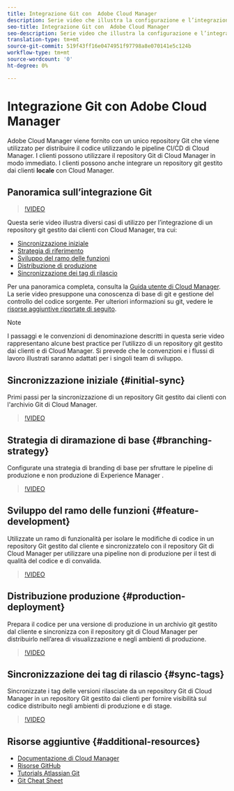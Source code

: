 ```yaml
---
title: Integrazione Git con  Adobe Cloud Manager
description: Serie video che illustra la configurazione e l’integrazione di un repository git gestito dal cliente (locale) con  Adobe Cloud Manager.
seo-title: Integrazione Git con  Adobe Cloud Manager
seo-description: Serie video che illustra la configurazione e l’integrazione di un repository git gestito dal cliente (locale) con  Adobe Cloud Manager.
translation-type: tm+mt
source-git-commit: 519f43ff16e0474951f97798a8e070141e5c124b
workflow-type: tm+mt
source-wordcount: '0'
ht-degree: 0%

---
```



# Integrazione Git con  Adobe Cloud Manager

 Adobe Cloud Manager viene fornito con un unico repository Git che viene utilizzato per distribuire il codice utilizzando le pipeline CI/CD di Cloud Manager. I clienti possono utilizzare il repository Git di Cloud Manager in modo immediato. I clienti possono anche integrare un repository git gestito dai clienti **locale** con Cloud Manager.

## Panoramica sull’integrazione Git

>[!VIDEO](https://video.tv.adobe.com/v/28710/)

Questa serie video illustra diversi casi di utilizzo per l’integrazione di un repository git gestito dai clienti con Cloud Manager, tra cui:

* [Sincronizzazione iniziale](#initial-sync)
* [Strategia di riferimento](#branching-strategy)
* [Sviluppo del ramo delle funzioni](#feature-development)
* [Distribuzione di produzione](#production-deployment)
* [Sincronizzazione dei tag di rilascio](#sync-tags)

Per una panoramica completa, consulta la [Guida utente di Cloud Manager](https://docs.adobe.com/content/help/it-IT/experience-manager-cloud-manager/using/introduction-to-cloud-manager.html). La serie video presuppone una conoscenza di base di git e gestione del controllo del codice sorgente. Per ulteriori informazioni su git, vedere le [risorse aggiuntive riportate di seguito](#additional-resources).

>[!NOTE]
>
> I passaggi e le convenzioni di denominazione descritti in questa serie video rappresentano alcune best practice per l’utilizzo di un repository git gestito dai clienti e di Cloud Manager. Si prevede che le convenzioni e i flussi di lavoro illustrati saranno adattati per i singoli team di sviluppo.

## Sincronizzazione iniziale {#initial-sync}

Primi passi per la sincronizzazione di un repository Git gestito dai clienti con l&#39;archivio Git di Cloud Manager.

>[!VIDEO](https://video.tv.adobe.com/v/28711/?quality=12)

## Strategia di diramazione di base {#branching-strategy}

Configurate una strategia di branding di base per sfruttare le pipeline di produzione e non produzione di Experience Manager [](https://docs.adobe.com/content/help/en/experience-manager-cloud-manager/using/how-to-use/configuring-pipeline.html).

>[!VIDEO](https://video.tv.adobe.com/v/28712/?quality=12)

## Sviluppo del ramo delle funzioni {#feature-development}

Utilizzate un ramo di funzionalità per isolare le modifiche di codice in un repository Git gestito dal cliente e sincronizzatelo con il repository Git di Cloud Manager per utilizzare una pipeline non di produzione per il test di qualità del codice e di convalida.

>[!VIDEO](https://video.tv.adobe.com/v/28723/?quality=12)

## Distribuzione produzione {#production-deployment}

Prepara il codice per una versione di produzione in un archivio git gestito dal cliente e sincronizza con il repository git di Cloud Manager per distribuirlo nell’area di visualizzazione e negli ambienti di produzione.

>[!VIDEO](https://video.tv.adobe.com/v/28724/?quality=12)

## Sincronizzazione dei tag di rilascio {#sync-tags}

Sincronizzate i tag delle versioni rilasciate da un repository Git di Cloud Manager in un repository Git gestito dai clienti per fornire visibilità sul codice distribuito negli ambienti di produzione e di stage.

>[!VIDEO](https://video.tv.adobe.com/v/28725/?quality=12)

## Risorse aggiuntive {#additional-resources}

* [Documentazione di Cloud Manager](https://docs.adobe.com/content/help/en/experience-manager-cloud-manager/using/introduction-to-cloud-manager.html)
* [Risorse GitHub](https://try.github.io)
* [Tutorials Atlassian Git](https://www.atlassian.com/git/tutorials/what-is-version-control)
* [Git Cheat Sheet](https://education.github.com/git-cheat-sheet-education.pdf)